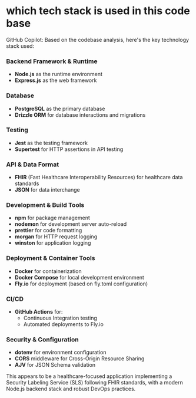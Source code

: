 # which tech stack is used in this code base

GitHub Copilot: Based on the codebase analysis, here's the key technology stack used:

### Backend Framework & Runtime
- **Node.js** as the runtime environment
- **Express.js** as the web framework

### Database
- **PostgreSQL** as the primary database
- **Drizzle ORM** for database interactions and migrations

### Testing
- **Jest** as the testing framework
- **Supertest** for HTTP assertions in API testing

### API & Data Format
- **FHIR** (Fast Healthcare Interoperability Resources) for healthcare data standards
- **JSON** for data interchange

### Development & Build Tools
- **npm** for package management
- **nodemon** for development server auto-reload
- **prettier** for code formatting
- **morgan** for HTTP request logging
- **winston** for application logging

### Deployment & Container Tools
- **Docker** for containerization
- **Docker Compose** for local development environment
- **Fly.io** for deployment (based on fly.toml configuration)

### CI/CD
- **GitHub Actions** for:
  - Continuous Integration testing
  - Automated deployments to Fly.io

### Security & Configuration
- **dotenv** for environment configuration
- **CORS** middleware for Cross-Origin Resource Sharing
- **AJV** for JSON Schema validation

This appears to be a healthcare-focused application implementing a Security Labeling Service (SLS) following FHIR standards, with a modern Node.js backend stack and robust DevOps practices.
